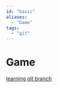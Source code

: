 ```yaml
---
id: "basic"
aliases:
  - "Game"
tags:
  - "git"
---
```


# Game
[learning git branch](https://learngitbranching.js.org/)

